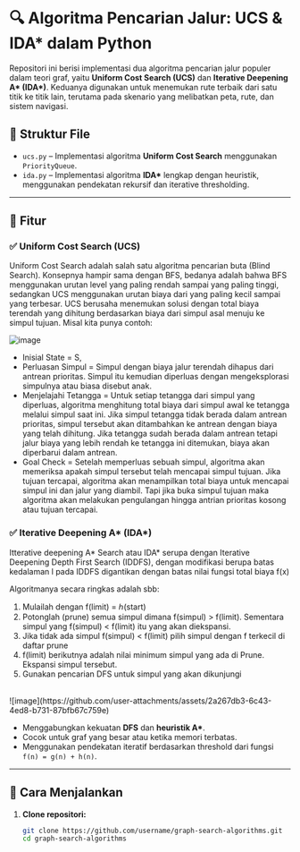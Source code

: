 # 🔍 Algoritma Pencarian Jalur: UCS & IDA* dalam Python

Repositori ini berisi implementasi dua algoritma pencarian jalur populer dalam teori graf, yaitu **Uniform Cost Search (UCS)** dan **Iterative Deepening A\* (IDA\*)**. Keduanya digunakan untuk menemukan rute terbaik dari satu titik ke titik lain, terutama pada skenario yang melibatkan peta, rute, dan sistem navigasi.

## 📁 Struktur File

- `ucs.py` – Implementasi algoritma **Uniform Cost Search** menggunakan `PriorityQueue`.
- `ida.py` – Implementasi algoritma **IDA\*** lengkap dengan heuristik, menggunakan pendekatan rekursif dan iterative thresholding.

---

## 🔧 Fitur

### ✅ Uniform Cost Search (UCS)
Uniform Cost Search adalah salah satu algoritma pencarian buta (Blind Search). Konsepnya hampir sama dengan BFS, bedanya adalah bahwa BFS menggunakan urutan level yang paling rendah sampai yang paling tinggi, sedangkan UCS menggunakan urutan biaya dari yang paling kecil sampai yang terbesar. UCS berusaha menemukan solusi dengan total biaya terendah yang dihitung berdasarkan biaya dari simpul asal menuju ke simpul tujuan. Misal kita punya contoh:<br>

![image](https://github.com/user-attachments/assets/6f303160-e45a-4b7a-a746-20ba01ec4433)

- Inisial State = S,<br>
- Perluasan Simpul = Simpul dengan biaya jalur terendah dihapus dari antrean prioritas. Simpul itu kemudian diperluas dengan mengeksplorasi simpulnya atau biasa disebut anak.
- Menjelajahi Tetangga = Untuk setiap tetangga dari simpul yang diperluas, algoritma menghitung total biaya dari simpul awal ke tetangga melalui simpul saat ini. Jika simpul tetangga tidak berada dalam antrean prioritas, simpul tersebut akan ditambahkan ke antrean dengan biaya yang telah dihitung. Jika tetangga sudah berada dalam antrean tetapi jalur biaya yang lebih rendah ke tetangga ini ditemukan, biaya akan diperbarui dalam antrean.
- Goal Check = Setelah memperluas sebuah simpul, algoritma akan memeriksa apakah simpul tersebut telah mencapai simpul tujuan. Jika tujuan tercapai, algoritma akan menampilkan total biaya untuk mencapai simpul ini dan jalur yang diambil. Tapi jika buka simpul tujuan maka algoritma akan melakukan pengulangan hingga antrian prioritas kosong atau tujuan tercapai.

### ✅ Iterative Deepening A* (IDA*)
Itterative deepening A* Search atau IDA* serupa dengan Iterative Deepening Depth First Search (IDDFS), dengan modifikasi berupa batas kedalaman l pada IDDFS digantikan dengan batas nilai fungsi total biaya f(x)
<br>

Algoritmanya secara ringkas adalah sbb:
1. Mulailah dengan f(limit) = ℎ(start)
2. Potonglah (prune) semua simpul dimana f(simpul) > f(limit). Sementara simpul yang f(simpul) < f(limit) itu yang akan diekspansi.
3. Jika tidak ada simpul f(simpul) < f(limit) pilih simpul dengan f terkecil di daftar prune
4. f(limit) berikutnya adalah nilai minimum simpul yang ada di Prune. Ekspansi simpul tersebut.
5. Gunakan pencarian DFS untuk simpul yang akan dikunjungi

<br>
![image](https://github.com/user-attachments/assets/2a267db3-6c43-4ed8-b731-87bfb67c759e)

- Menggabungkan kekuatan **DFS** dan **heuristik A\***.
- Cocok untuk graf yang besar atau ketika memori terbatas.
- Menggunakan pendekatan iteratif berdasarkan threshold dari fungsi `f(n) = g(n) + h(n)`.

---

## 🚀 Cara Menjalankan

1. **Clone repositori:**
   ```bash
   git clone https://github.com/username/graph-search-algorithms.git
   cd graph-search-algorithms
